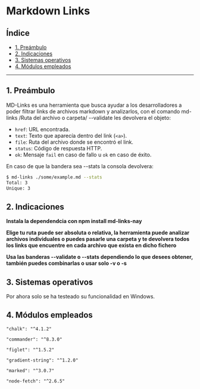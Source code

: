 # Markdown Links

## Índice

* [1. Preámbulo](#1-preámbulo)
* [2. Indicaciones](#2-indicaciones)
* [3. Sistemas operativos](#3-sistemas-operativos)
* [4. Módulos empleados](#4-módulos-empleados)

***

## 1. Preámbulo

MD-Links es una herramienta que busca ayudar a los desarrolladores a poder filtrar links de archivos markdown y analizarlos, 
con el comando md-links /Ruta del archivo o carpeta/ --validate les devolvera el objeto:

* `href`: URL encontrada.
* `text`: Texto que aparecía dentro del link (`<a>`).
* `file`: Ruta del archivo donde se encontró el link.
* `status`: Código de respuesta HTTP.
* `ok`: Mensaje `fail` en caso de fallo u `ok` en caso de éxito.

En caso de que la bandera sea --stats la consola devolvera:


```sh
$ md-links ./some/example.md --stats
Total: 3
Unique: 3
```

## 2. Indicaciones
**Instala la dependendcia con npm install md-links-nay**

**Elige tu ruta puede ser absoluta o relativa, la herramienta puede analizar 
archivos individuales o puedes pasarle una carpeta y te devolvera todos los 
links que encuentre en cada archivo que exista en dicho fichero**

**Usa las banderas --validate o --stats dependiendo lo que desees obtener, también 
puedes combinarlas o usar solo -v o -s**


## 3. Sistemas operativos

Por ahora solo se ha testeado su funcionalidad en Windows.

## 4. Módulos empleados

`"chalk": "^4.1.2"`

`"commander": "^8.3.0"`    

`"figlet": "^1.5.2"`

`"gradient-string": "^1.2.0"`

`"marked": "^3.0.7"`

`"node-fetch": "^2.6.5"`
